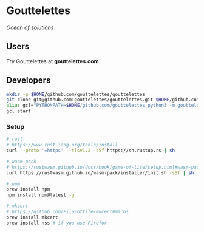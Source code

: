 # Gouttelettes

*Ocean of solutions*

## Users

Try Gouttelettes at **gouttelettes.com**.

## Developers

```sh
mkdir -p $HOME/github.com/gouttelettes/gouttelettes
git clone git@github.com:gouttelettes/gouttelettes.git $HOME/github.com/gouttelettes/gouttelettes
alias gcl="PYTHONPATH=$HOME/github.com/gouttelettes python3 -m gouttelettes"
gcl start
```

### Setup

```sh
# rust
# https://www.rust-lang.org/tools/install
curl --proto '=https' --tlsv1.2 -sSf https://sh.rustup.rs | sh

# wasm-pack
# https://rustwasm.github.io/docs/book/game-of-life/setup.html#wasm-pack
curl https://rustwasm.github.io/wasm-pack/installer/init.sh -sSf | sh

# npm
brew install npm
npm install npm@latest -g

# mkcert
# https://github.com/FiloSottile/mkcert#macos
brew install mkcert
brew install nss # if you use Firefox
```
